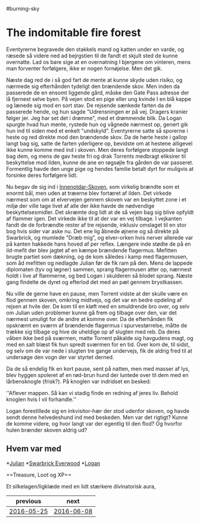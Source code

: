 #burning-sky

# The indomitable fire forest 
Eventyrerne begravede den stakkels mand og katten under en varde, og ræsede så videre ned ad bejrgstien til de fandt et skjult sted de kunne overnatte. Lad os bare sige at en overnatning I bjergene om vinteren, mens man forventer forfølgere, ikke er nogen fornøjelse. Men det gik.

Næste dag red de i så god fart de mente at kunne skyde uden risiko, og nærmede sig efterhånden tydeligt den brændende skov. Men inden da passerede de en ensomt liggende gård, måske den Gate Pass adresse der lå fjernest selve byen. På vejen stod en pige eller ung kvinde I en blå kappe og lænede sig mod en sort stav. De rejsende sænkede farten da de passerede hende, og hun sagde "Udrensningen er på vej. Dragers kranier følger jer. Jeg har set det i drømme", med et drømmende blik. Da Logan spurgte hvad hun mente, rystede hun og vågnede nærmest op, genert gik hun ind til siden med et enkelt "undskyld". Eventyrerne satte så sporerne i heste og red direkte mod den brændende skov. Da de hørte heste i gallop langt bag sig, satte de farten yderligere op, bevidste om at hestene alligevel ikke kunne komme med ind i skoven. Men deres forfølgere stoppede langt bag dem, og mens de gav heste fri og drak Torrents medbragt eliksirer til beskyttelse mod ilden, kunne de ane en røgsøjle fra gården de var passeret. Formentlig havde den unge pige og hendes familie betalt dyrt for muligvis at forsinke deres forfølgere lidt.

Nu begav de sig ind i [Innenotdar-Skoven](./Innenotdar-Skoven.md), som virkelig brændte som et enormt bål, men uden at træerne blev fortæret af ilden. Det virkede nærmest som om at elvervejen gennem skoven var en beskyttet zone i et miljø der ville tage livet af alle der ikke havde de nødvendige beskyttelsesmidler. Det skræmte dog lidt at de så vejen bag sig blive opfyldt af flammer igen. Det virkede ikke til at der var en vej tilbage. I vejkanten fandt de de forbrændte rester af tre rejsende, inklusiv omslaget til en stor bog hvis sider var aske nu. Det ene lig åbnede øjnene og så direkte på Swarbrick, og mumlede "Dræb mig", og elver-orken hvis nerver allerede var på kanten hakkede hans hoved af per reflex. Længere inde stødte de på en ild-mefit der blev jagtet af en kæmpe brændende flagermus. Mefitten brugte partiet som dækning, og de kom således i kamp med flagermusen, som åd mefitten og nedlagde Julian før de fik ram på den. Mens de lappede diplomaten (tyv og løgner) sammen, sprang flagermusen atter op, nærmest holdt i live af flammerne, og bed Logan i skulderen så blodet sprang. Næste gang findelte de dyret og efterlod det med an pæl gennem brystkassen.

Nu ville de gerne have en pause, men Torrent vidste at der skulle være en flod gennem skoven, omkring midtvejs, og det var en bedre opdeling af rejsen at hvile der. De kom til en kløft med en smuldrende bro over, og selv om Julian uden problemer kunne gå frem og tilbage over den, var det nærmest umuligt for de andre at komme over. Da de efterhånden fik opskræmt en sværm af brændende flagermus i spurvestørrelse, måtte de trække sig tilbage og hive de uheldige op af slugten med reb. Da deres våben ikke bed på sværmen, matte Torrent påkalde sig havgudens magt, og med en salt blæst fik hun spredt sværmen for en tid. Over kom de, til sidst, og selv om de var nede i slugten tre gange undervejs, fik de aldrig fred til at undersøge den vogn der var styrtet derned.

Da de så endelig fik en kort pause, sent på natten, men med masser af lys, blev hyggen spoleret af en rød-brun hund der luntede over til dem med en lårbensknogle (frisk?). På knoglen var indridset en besked:

''Aflever mappen. Så kan vi stadig finde en redning af jeres liv. Behold knoglen hvis I vil forhandle.''

Logan forestillede sig en inkvisitor-hær der stod udenfor skoven, og havde sendt denne helvedeshund ind med beskeden. Men var det rigtigt? Kunne de komme videre, og hvor langt var der egentlig til den flod?
Og hvorfor hulen brænder skoven aldrig ud?




 


## Hvem var med
*[Julian](./Julian%20Assasinge.md)
*[Swarbrick Everwood](./Swarbrick%20Everwood.md)
*[Logan](./Logan.md)



==Treasure, Loot og XP==

Et silkelagen/ligklæde med en lidt stærkere divinatorisk aura,

| previous | next |
| --- | --- |
| [2016-05-25](./2016-05-25.md) | [2016-06-08](./2016-06-08.md) |
